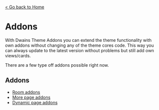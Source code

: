 [< Go back to Home](../index.md)

# Addons

With Dwains Theme Addons you can extend the theme functionality with own addons without changing any of the theme cores code. This way you can always update to the latest version without problems but still add own views/cards.

There are a few type off addons possible right now. 

## Addons
* [Room addons](room.md)
* [More page addons](more_page.md)
* [Dynamic page addons](dynamic_page.md)